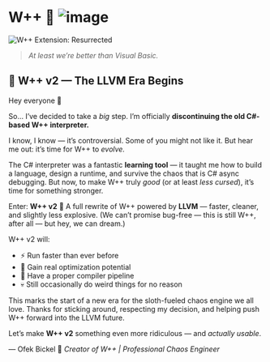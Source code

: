 # W++ 🦥  ![image](https://github.com/user-attachments/assets/e55dc88e-7ef0-4aa6-8d3e-fbb77c9aac08)
![W++ Extension: Resurrected](https://img.shields.io/badge/W%2B%2B%20Extension-Resurrected-informational?style=flat-square&color=purple&logo=github&logoColor=white)

> *At least we’re better than Visual Basic.*

## 🚀 W++ v2 — The LLVM Era Begins

Hey everyone 👋

So… I’ve decided to take a *big* step.
I’m officially **discontinuing the old C#-based W++ interpreter.**

I know, I know — it’s controversial. Some of you might not like it.
But hear me out: it’s time for W++ to *evolve.*

The C# interpreter was a fantastic **learning tool** — it taught me how to build a language, design a runtime, and survive the chaos that is C# async debugging.
But now, to make W++ truly *good* (or at least *less cursed*), it’s time for something stronger.

Enter: **W++ v2** 🦾
A full rewrite of W++ powered by **LLVM** — faster, cleaner, and slightly less explosive.
(We can’t promise bug-free — this is still W++, after all — but hey, we can dream.)

W++ v2 will:

* ⚡ Run faster than ever before
* 🧠 Gain real optimization potential
* 🧩 Have a proper compiler pipeline
* 💀 Still occasionally do weird things for no reason

This marks the start of a new era for the sloth-fueled chaos engine we all love.
Thanks for sticking around, respecting my decision, and helping push W++ forward into the LLVM future.

Let’s make **W++ v2** something even more ridiculous — and *actually usable*.

— Ofek Bickel 🦥
*Creator of W++ | Professional Chaos Engineer*









